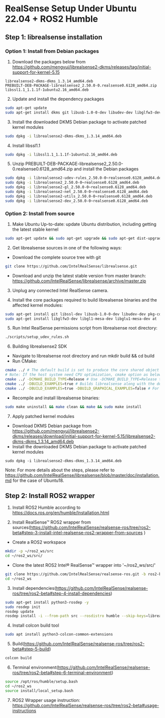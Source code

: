 # RealSense Setup Under Ubuntu 22.04 + ROS2 Humble

## Step 1: librealsense installation

### Option 1: Install from Debian packages

1.  Download the packages below from https://github.com/mengyui/librealsense2-dkms/releases/tag/initial-support-for-kernel-5.15
```
librealsense2-dkms-dkms_1.3.14_amd64.deb
PREBUILT-DEB-PACKAGE-librealsense2_2.50.0-0.realsense0.6128_amd64.zip
libssl1.1_1.1.1f-1ubuntu2.16_amd64.deb
```

2.  Update and install the dependency packages
```bash
sudo apt-get update
sudo apt-get install dkms git libusb-1.0-0-dev libudev-dev libglfw3-dev pkg-config libgtk-3-dev at
```

3. Install the downloaded DKMS Debian package to activate patched kernel modules
```bash
sudo dpkg -i librealsense2-dkms-dkms_1.3.14_amd64.deb
```

4. Install libssl1.1
```bash
sudo dpkg -i libssl1.1_1.1.1f-1ubuntu2.16_amd64.deb
```

5. Unzip PREBUILT-DEB-PACKAGE-librealsense2_2.50.0-0.realsense0.6128_amd64.zip and install the Debian packages
```bash
sudo dpkg -i librealsense2-udev-rules_2.50.0-0~realsense0.6128_amd64.deb
sudo dpkg -i librealsense2_2.50.0-0~realsense0.6128_amd64.deb
sudo dpkg -i librealsense2-gl_2.50.0-0~realsense0.6128_amd64.deb
sudo dpkg -i librealsense2-net_2.50.0-0~realsense0.6128_amd64.deb
sudo dpkg -i librealsense2-utils_2.50.0-0~realsense0.6128_amd64.deb
sudo dpkg -i librealsense2-dev_2.50.0-0~realsense0.6128_amd64.deb
```
### Option 2: Install from source

1. Make Ubuntu Up-to-date: update Ubuntu distribution, including getting the latest stable kernel
```bash
sudo apt-get update && sudo apt-get upgrade && sudo apt-get dist-upgrade
```

2.	Get librealsense sources in one of the following ways:
- Download the complete source tree with git
```bash
git clone https://github.com/IntelRealSense/librealsense.git
```
- Download and unzip the latest stable version from master branch: https://github.com/IntelRealSense/librealsense/archive/master.zip

3.	Unplug any connected Intel RealSense camera.

4.	Install the core packages required to build librealsense binaries and the affected kernel modules:
```bash
sudo apt-get install git libssl-dev libusb-1.0-0-dev libudev-dev pkg-config libgtk-3-dev
sudo apt-get install libglfw3-dev libgl1-mesa-dev libglu1-mesa-dev at 
```

5.	Run Intel RealSense permissions script from librealsense root directory:
```bash
./scripts/setup_udev_rules.sh
```

6.	Building librealsense2 SDK
- Navigate to librealsense root directory and run mkdir build && cd build
- Run CMake:
```bash
cmake ../ # The default build is set to produce the core shared object and unit-tests binaries in Debug mode.
# Note: If the host system need CPU optimization, cmake option as below is suggested.
cmake ../ -DCMAKE_BUILD_TYPE=Release # Use -DCMAKE_BUILD_TYPE=Release to build with optimizations.
cmake ../ -DBUILD_EXAMPLES=true # Builds librealsense along with the demos and tutorials
cmake ../ -DBUILD_EXAMPLES=true -DBUILD_GRAPHICAL_EXAMPLES=false # For systems without OpenGL or X11 build only textual examples
```
- Recompile and install librealsense binaries:
```bash
sudo make uninstall && make clean && make && sudo make install
```

7.	Apply patched kernel modules
- Download DKMS Debian package from https://github.com/mengyui/librealsense2-dkms/releases/download/initial-support-for-kernel-5.15/librealsense2-dkms-dkms_1.3.14_amd64.deb 
- Install the downloaded DKMS Debian package to activate patched kernel modules
```
sudo dpkg -i librealsense2-dkms-dkms_1.3.14_amd64.deb
```
Note: For more details about the steps, please refer to https://github.com/IntelRealSense/librealsense/blob/master/doc/installation.md  for the case of Ubuntu18.

## Step 2: Install ROS2 wrapper

1. Install ROS2 Humble according to https://docs.ros.org/en/humble/Installation.html

2. Install RealSense™ ROS2 wrapper from sources(https://github.com/IntelRealSense/realsense-ros/tree/ros2-beta#step-3-install-intel-realsense-ros2-wrapper-from-sources )
- Create a ROS2 workspace
```bash
mkdir -p ~/ros2_ws/src
cd ~/ros2_ws/src/
```
- Clone the latest ROS2 Intel® RealSense™ wrapper into '~/ros2_ws/src/'
```bash
git clone https://github.com/IntelRealSense/realsense-ros.git -b ros2-beta
cd ~/ros2_ws
```

3.	Install dependencies(https://github.com/IntelRealSense/realsense-ros/tree/ros2-beta#step-4-install-dependencies) 
```bash
sudo apt-get install python3-rosdep -y
sudo rosdep init 
rosdep update
rosdep install -i --from-path src --rosdistro humble --skip-keys=librealsense2 -y
```

4.	Install colcon build tool
```bash
sudo apt install python3-colcon-common-extensions
```

5.	Build(https://github.com/IntelRealSense/realsense-ros/tree/ros2-beta#step-5-build) 
```bash
colcon build
```

6.	Terminal environment(https://github.com/IntelRealSense/realsense-ros/tree/ros2-beta#step-6-terminal-environment)
```bash
source /opt/ros/humble/setup.bash
cd ~/ros2_ws
source install/local_setup.bash
```

7.	ROS2 Wrapper usage instruction: https://github.com/IntelRealSense/realsense-ros/tree/ros2-beta#usage-instructions 
